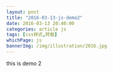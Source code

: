 ```yaml
---
layout: post
title: "2016-03-13-js-demo2"
date: 2016-03-13 20:40:00
categories: article js
tags: [css样式,转载]
whichPage: js
bannerImg: /img/illustration/2016.jpg
---
```


this is demo 2